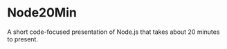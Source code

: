 Node20Min
=========

A short code-focused presentation of Node.js that takes about 20 minutes to present.
